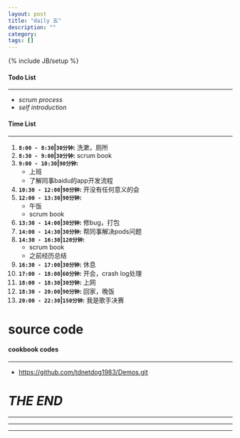 ```yaml
---
layout: post
title: "daily 五"
description: ""
category: 
tags: []
---
```

{% include JB/setup %}
#### Todo List
***
* *scrum process*
* *self introduction*

#### Time List
***
1. **`8:00 - 8:30`|`30分钟`:** 洗漱，厕所
2. **`8:30 - 9:00`|`30分钟`:** scrum book
3. **`9:00 - 10:30`|`90分钟`:** 
	* 上班
	* 了解同事baidu的app开发流程
4. **`10:30 - 12:00`|`90分钟`:** 开没有任何意义的会
5. **`12:00 - 13:30`|`90分钟`:** 
	* 午饭
	* scrum book
5. **`13:30 - 14:00`|`30分钟`:** 修bug，打包
6. **`14:00 - 14:30`|`30分钟`:** 帮同事解决pods问题
7. **`14:30 - 16:30`|`120分钟`:** 
	* scrum book
	* 之前经历总结
8. **`16:30 - 17:00`|`30分钟`:** 休息
9. **`17:00 - 18:00`|`60分钟`:** 开会，crash log处理
10. **`18:00 - 18:30`|`30分钟`:** 上网
11. **`18:30 - 20:00`|`90分钟`:** 回家，晚饭
12. **`20:00 - 22:30`|`150分钟`:** 我是歌手决赛

# source code
#### cookbook codes
***
* https://github.com/tdnetdog1983/Demos.git

# *THE END*
***
***
***